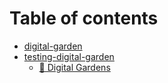 # Table of contents

* [digital-garden](README.md)
* [testing-digital-garden](testing-digital-garden/README.md)
  * [🌱 Digital Gardens](testing-digital-garden/index.md)
